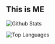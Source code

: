 ## This is ME

![Github Stats](https://github-readme-stats.vercel.app/api?username=Xeljavin&count_private=true&show_icons=true&include_all_commits=true&hide_border=true&count_private=true&theme=transparent)

![Top Languages](https://github-readme-stats.vercel.app/api/top-langs/?username=Xeljavin&show_icons=true&include_all_commits=true&hide_border=true&count_private=true&theme=transparent&langs_count=10)
